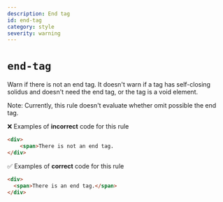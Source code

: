 ```yaml
---
description: End tag
id: end-tag
category: style
severity: warning
---
```


# `end-tag`

Warn if there is not an end tag. It doesn't warn if a tag has self-closing solidus and doesn't need the end tag, or the tag is a void element.

Note: Currently, this rule doesn't evaluate whether omit possible the end tag.

❌ Examples of **incorrect** code for this rule

```html
<div>
	<span>There is not an end tag.
</div>
```

✅ Examples of **correct** code for this rule

```html
<div>
  <span>There is an end tag.</span>
</div>
```
